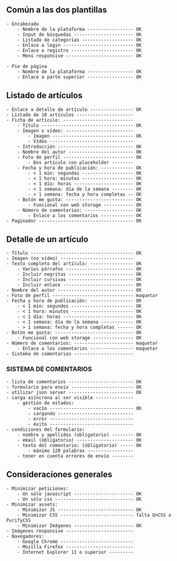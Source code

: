 ## Común a las dos plantillas

    - Encabezado
        - Nombre de la plataforma ----------------- OK
        - Input de búsquedas ---------------------- OK
        - Listado de categorías ------------------- OK
        - Enlace a login -------------------------- OK
        - Enlace a registro ----------------------- OK
        - Menú responsive ------------------------- OK

    - Pie de página
        - Nombre de la plataforma ----------------- OK
        - Enlace a parte superior ----------------- OK

## Listado de artículos

    - Enlace a detalle de artículo ---------------- OK
    - Listado de 10 artículos ---------------------
    - Ficha de artículo: --------------------------
        - Título ---------------------------------- OK
        - Imagen o vídeo: -------------------------
            - Imagen ------------------------------ OK
            - Vídeo -------------------------------
        - Introducción ---------------------------- OK
        - Nombre del autor ------------------------ OK
        - Foto de perfil -------------------------- OK
            - Dos artículo con placeholder --------
        - Fecha y hora de publicación: ------------ OK
            - < 1 min: segundos ------------------- OK
            - < 1 hora: minutos ------------------- OK
            - < 1 día: horas ---------------------- OK
            - < 1 semana: día de la semana -------- OK
            - > 1 semana: fecha y hora completas -- OK
        - Botón me gusta: ------------------------- OK
            - Funcional con web storage ----------- OK
        - Número de comentarios: ------------------ OK
            - Enlace a los comentarios ------------ OK
    - Paginador ----------------------------------- OK

## Detalle de un artículo

    - Título -------------------------------------- OK
    - Imagen (no vídeo) ---------------------------
    - Texto completo del artículo: ---------------- OK
        - Varios párrafos ------------------------- OK
        - Incluir negritas ------------------------ OK
        - Incluir cursivas ------------------------ OK
        - Incluir enlace -------------------------- OK
    - Nombre del autor ---------------------------- OK
    - Foto de perfil ------------------------------ maquetar
    - Fecha y hora de publicación: ---------------- OK
        - < 1 min: segundos ----------------------- OK
        - < 1 hora: minutos ----------------------- OK
        - < 1 día: horas -------------------------- OK
        - < 1 semana: día de la semana ------------ OK
        - > 1 semana: fecha y hora completas ------ OK
    - Botón me gusta: ----------------------------- OK
        - Funcional con web storage --------------- OK
    - Número de comentarios: ---------------------- maquetar
        - Enlace a los comentarios ---------------- maquetar
    - Sistema de comentarios ----------------------

### SISTEMA DE COMENTARIOS

    - lista de comentarios ------------------------ OK
    - formulario para envío ----------------------- OK
    - utilizar json server ------------------------ OK
    - carga asíncrona al ser visible --------------
        - gestión de estados:
            - vacío ------------------------------- OK
            - cargando ----------------------------
            - error -------------------------------
            - éxito -------------------------------
    - condiciones del formulario:
        - nombre y apellidos (obligatorio) -------- OK
        - email (obligatorio) --------------------- OK
        - texto del comentario: (obligatorio) ----- OK
            - máximo 120 palabras -----------------
        - tener en cuenta errores de envío --------

## Consideraciones generales

    - Minimizar peticiones:
        - Un sólo javascript ---------------------- OK
        - Un sólo css ----------------------------- OK
    - Minimizar assets:
        - Minimizar JS ---------------------------- OK
        - Minimizar CSS --------------------------- falta UnCSS o PurifyCSS
        - Minimizar Imágenes ---------------------- OK
    - Imágenes responsive -------------------------
    - Navegadores:
        - Google Chrome ---------------------------
        - Mozilla Firefox -------------------------
        - Internet Explorer 11 o superior ---------